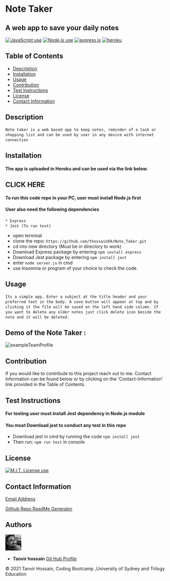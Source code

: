 # Note Taker

## A web app to save your daily notes


<a href="https://img.shields.io/badge/JavaScipt-100%25-yellow"><img alt="JavaScript use" src="https://img.shields.io/badge/JavaScipt-100%25-yellow"></a> <a href="https://img.shields.io/badge/Used-Node.js-red"><img alt="Node.js use" src="https://img.shields.io/badge/Used-Node.js-red"></a> <a href="https://img.shields.io/badge/Used-express.js-orange"><img alt="express.js" src="https://img.shields.io/badge/Used-express.js-orange"></a> <a href="https://img.shields.io/badge/Used-heroku-informational"><img alt="heroku" src="https://img.shields.io/badge/Used-heroku-informational"></a>

## Table of Contents

- [Description](#description)
- [Installation](#installation)
- [Usage](#usage)
- [Contribution](#contribution)
- [Test Instructions](#test-instructions)
- [License](#license)
- [Contact Information](#contact-information)

## Description

    Note taker is a web based app to keep notes, reminder of a task or shopping list and can be used by user in any device with internet connection

## Installation  

#### The app is uploaded in Heroku and can be used via the link below.
## CLICK HERE
#### To run this code repo in your PC, user must install Node.js first  
#### User also need the following dependencies

    * Express
    * Jest (To run test)

- open terminal
- clone the repo: `https://github.com/thossain89/Note_Taker.git`
- cd into new directory (Must be in directory to work) 
- Download Express package by entering `npm install express`
- Download Jest package by entering `npm install jest`
- enter `node server.js` in cmd
- use Insomnia or program of your choice to check the code.

## Usage



```
Its a simple app. Enter a subject at the title header and your preferred text in the body. A save button will appear at top and by clicking it the file will be saved on the left hand side column. If you want to delete any older notes just click delete icon beside the note and it will be deleted.
```


## Demo of the Note Taker :

![exampleTeamProfile](./assets/webpage.png)  



## Contribution

If you would like to contribute to this project reach out to me. Contact Information can be found below or by clicking on the 'Contact-Information' link provided in the Table of Contents.

## Test Instructions
#### For testing user must install Jest dependency in Node.js module
#### You must Download jest to conduct any test in this repo  
- Download jest in cmd by running the code `npm install jest`
- Then run: `npm run test` in console


## License

<a href="https://img.shields.io/badge/License-MIT-brightgreen"><img alt="M.I.T. License use" src="https://img.shields.io/badge/License-MIT-brightgreen"></a>

## Contact Information

[Email Address](tanvirhossain2006@gmail.com)

[Github Repo ReadMe Generator](https://github.com/thossain89/Team_Profile_Generator.git)

## Authors   

<img src="./assets/tanvir.jpg" width="50">  


* **Tanvir hossain** [Git Hub Profile](https://github.com/thossain89)  

&copy; 2021 Tanvir Hossain, Coding Bootcamp ,University of Sydney and Trilogy Education
